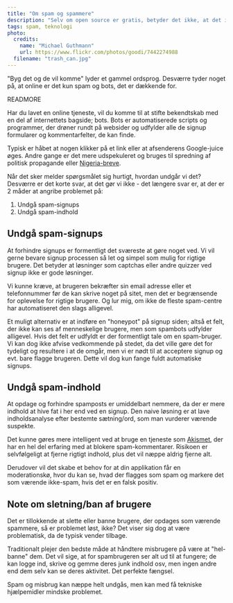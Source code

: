 ```yaml
---
title: "Om spam og spammere"
description: "Selv om open source er gratis, betyder det ikke, at det ikke koster nogets"
tags: spam, teknologi
photo:
  credits:
    name: "Michael Guthmann"
    url: https://www.flickr.com/photos/goodi/7442274988
  filename: "trash_can.jpg"
---
```


"Byg det og de vil komme" lyder et gammel ordsprog. Desværre tyder noget på, at online er det kun spam og bots, det er dækkende for.

READMORE

Har du lavet en online tjeneste, vil du komme til at stifte bekendtskab med en del af internettets bagside; bots. Bots er automatiserede scripts og programmer, der drøner rundt på websider og udfylder alle de signup formularer og kommentarfelter, de kan finde.

Typisk er håbet at nogen klikker på et link eller at afsenderens Google-juice øges. Andre gange er det mere udspekuleret og bruges til spredning af politisk propagande eller [Nigeria-breve](http://www.forbrugerbloggen.dk/svindelgalleriet/nigeriabreve/).

Når det sker melder spørgsmålet sig hurtigt, hvordan undgår vi det? Desværre er det korte svar, at det gør vi ikke - det længere svar er, at der er 2 måder at angribe problemet på:

1. Undgå spam-signups
2. Undgå spam-indhold

## Undgå spam-signups

At forhindre signups er formentligt det sværeste at gøre noget ved. Vi vil gerne bevare signup processen så let og simpel som mulig for rigtige brugere. Det betyder at løsninger som captchas eller andre quizzer ved signup ikke er gode løsninger.

Vi kunne kræve, at brugeren bekræfter sin email adresse eller et telefonnummer før de kan skrive noget på sitet, men det er begrænsende for oplevelse for rigtige brugere. Og lur mig, om ikke de fleste spam-centre har automatiseret den slags alligevel.

Et muligt alternativ er at indføre en "honeypot" på signup siden; altså et felt, der ikke kan ses af menneskelige brugere, men som spambots udfylder alligevel. Hvis det felt er udfyldt er der formentligt tale om en spam-bruger. Vi kan dog ikke afvise vedkommende på stedet, da det ville gøre det for tydeligt og resultere i at de omgår, men vi er nødt til at acceptere signup og evt. bare flagge brugeren. Dette vil dog kun fange fuldt automatiske signups.

## Undgå spam-indhold

At opdage og forhindre spamposts er umiddelbart nemmere, da der er mere indhold at hive fat i her end ved en signup. Den naive løsning er at lave indholdsanalyse efter bestemte sætning/ord, som man vurderer værende suspekte.

Det kunne gøres mere intelligent ved at bruge en tjeneste som [Akismet](https://akismet.com/), der har en hel del erfaring med at blokere spam-kommentarer. Risikoen er selvfølgeligt at fjerne rigtigt indhold, plus det vil næppe aldrig fjerne alt.

Derudover vil det skabe et behov for at din applikation får en moderationskø, hvor du kan se, hvad der flagges som spam og markere det som værende ikke-spam, hvis det er en falsk positiv.

## Note om sletning/ban af brugere

Det er tillokkende at slette eller banne brugere, der opdages som værende spammere, så er problemet løst, ikke? Det viser sig dog at være problematisk, da de typisk vender tilbage.

Traditionalt plejer den bedste måde at håndtere misbrugere på være at "hel-banne" dem. Det vil sige, at for spambrugeren ser alt ud til at fungere; de kan logge ind, skrive og gemme deres junk indhold osv, men ingen andre end dem selv kan se deres aktivitet. Det perfekte fængsel.

Spam og misbrug kan næppe helt undgås, men kan med få tekniske hjælpemidler mindske problemet.
